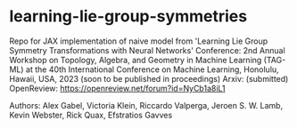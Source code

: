 # learning-lie-group-symmetries
Repo for JAX implementation of naive model from 'Learning Lie Group Symmetry Transformations with Neural Networks'
Conference: 2nd Annual Workshop on Topology, Algebra, and Geometry in Machine Learning (TAG-ML) at the 40th International Conference on Machine Learning, Honolulu, Hawaii, USA, 2023 (soon to be published in proceedings)
Arxiv: (submitted)
OpenReview: https://openreview.net/forum?id=NyCb1a8iL1

Authors: Alex Gabel, Victoria Klein, Riccardo Valperga, Jeroen S. W. Lamb, Kevin Webster, Rick Quax, Efstratios Gavves
